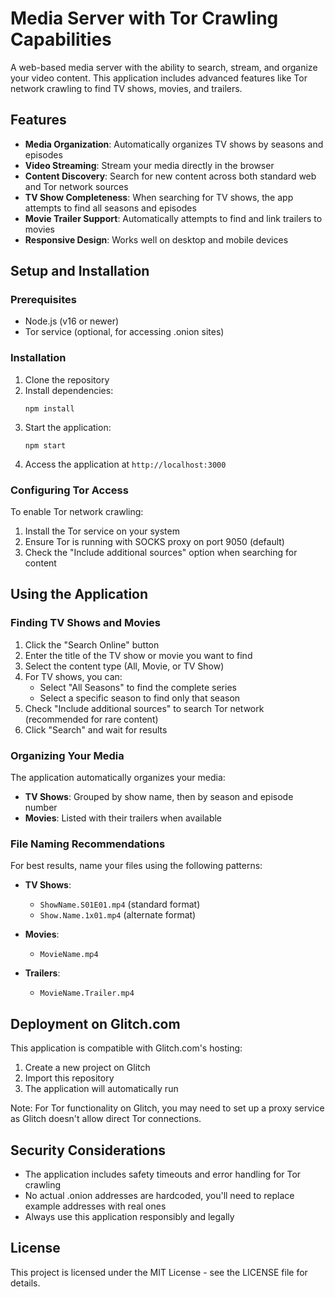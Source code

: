 # Media Server with Tor Crawling Capabilities

A web-based media server with the ability to search, stream, and organize your video content. This application includes advanced features like Tor network crawling to find TV shows, movies, and trailers.

## Features

- **Media Organization**: Automatically organizes TV shows by seasons and episodes
- **Video Streaming**: Stream your media directly in the browser
- **Content Discovery**: Search for new content across both standard web and Tor network sources
- **TV Show Completeness**: When searching for TV shows, the app attempts to find all seasons and episodes
- **Movie Trailer Support**: Automatically attempts to find and link trailers to movies
- **Responsive Design**: Works well on desktop and mobile devices

## Setup and Installation

### Prerequisites

- Node.js (v16 or newer)
- Tor service (optional, for accessing .onion sites)

### Installation

1. Clone the repository
2. Install dependencies:
   ```
   npm install
   ```
3. Start the application:
   ```
   npm start
   ```
4. Access the application at `http://localhost:3000`

### Configuring Tor Access

To enable Tor network crawling:

1. Install the Tor service on your system
2. Ensure Tor is running with SOCKS proxy on port 9050 (default)
3. Check the "Include additional sources" option when searching for content

## Using the Application

### Finding TV Shows and Movies

1. Click the "Search Online" button
2. Enter the title of the TV show or movie you want to find
3. Select the content type (All, Movie, or TV Show)
4. For TV shows, you can:
   - Select "All Seasons" to find the complete series
   - Select a specific season to find only that season
5. Check "Include additional sources" to search Tor network (recommended for rare content)
6. Click "Search" and wait for results

### Organizing Your Media

The application automatically organizes your media:

- **TV Shows**: Grouped by show name, then by season and episode number
- **Movies**: Listed with their trailers when available

### File Naming Recommendations

For best results, name your files using the following patterns:

- **TV Shows**: 
  - `ShowName.S01E01.mp4` (standard format)
  - `Show.Name.1x01.mp4` (alternate format)

- **Movies**:
  - `MovieName.mp4`

- **Trailers**:
  - `MovieName.Trailer.mp4`

## Deployment on Glitch.com

This application is compatible with Glitch.com's hosting:

1. Create a new project on Glitch
2. Import this repository
3. The application will automatically run

Note: For Tor functionality on Glitch, you may need to set up a proxy service as Glitch doesn't allow direct Tor connections.

## Security Considerations

- The application includes safety timeouts and error handling for Tor crawling
- No actual .onion addresses are hardcoded, you'll need to replace example addresses with real ones
- Always use this application responsibly and legally

## License

This project is licensed under the MIT License - see the LICENSE file for details.
